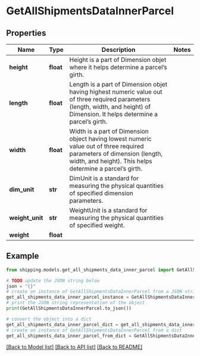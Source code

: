 # GetAllShipmentsDataInnerParcel


## Properties

Name | Type | Description | Notes
------------ | ------------- | ------------- | -------------
**height** | **float** | Height is a part of Dimension objet where it helps determine a parcel’s girth. | 
**length** | **float** | Length is a part of Dimension objet having highest numeric value out of three required parameters (length, width, and height) of Dimension. It helps determine a parcel’s girth. | 
**width** | **float** | Width is a part of Dimension object having lowest numeric value out of three required parameters of dimension (length, width, and height). This helps determine a parcel’s girth. | 
**dim_unit** | **str** | DimUnit is a standard for measuring the physical quantities of specified dimension parameters. | 
**weight_unit** | **str** | WeightUnit is a standard for measuring the physical quantities of specified weight. | 
**weight** | **float** |  | 

## Example

```python
from shipping.models.get_all_shipments_data_inner_parcel import GetAllShipmentsDataInnerParcel

# TODO update the JSON string below
json = "{}"
# create an instance of GetAllShipmentsDataInnerParcel from a JSON string
get_all_shipments_data_inner_parcel_instance = GetAllShipmentsDataInnerParcel.from_json(json)
# print the JSON string representation of the object
print(GetAllShipmentsDataInnerParcel.to_json())

# convert the object into a dict
get_all_shipments_data_inner_parcel_dict = get_all_shipments_data_inner_parcel_instance.to_dict()
# create an instance of GetAllShipmentsDataInnerParcel from a dict
get_all_shipments_data_inner_parcel_from_dict = GetAllShipmentsDataInnerParcel.from_dict(get_all_shipments_data_inner_parcel_dict)
```
[[Back to Model list]](../README.md#documentation-for-models) [[Back to API list]](../README.md#documentation-for-api-endpoints) [[Back to README]](../README.md)


